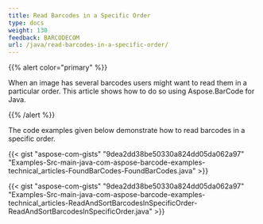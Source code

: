 ```yaml
---
title: Read Barcodes in a Specific Order
type: docs
weight: 130
feedback: BARCODECOM
url: /java/read-barcodes-in-a-specific-order/
---
```


{{% alert color="primary" %}} 

When an image has several barcodes users might want to read them in a particular order. This article shows how to do so using Aspose.BarCode for Java.

{{% /alert %}} 

The code examples given below demonstrate how to read barcodes in a specific order.

{{< gist "aspose-com-gists" "9dea2dd38be50330a824dd05da062a97" "Examples-Src-main-java-com-aspose-barcode-examples-technical_articles-FoundBarCodes-FoundBarCodes.java" >}}

{{< gist "aspose-com-gists" "9dea2dd38be50330a824dd05da062a97" "Examples-Src-main-java-com-aspose-barcode-examples-technical_articles-ReadAndSortBarcodesInSpecificOrder-ReadAndSortBarcodesInSpecificOrder.java" >}}
